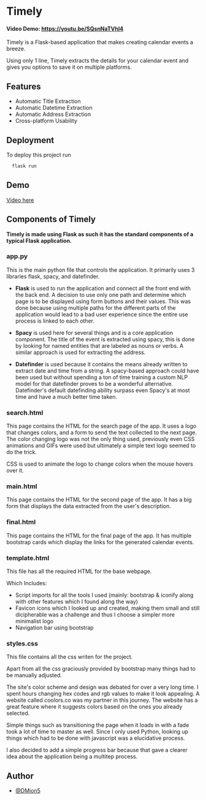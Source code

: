 # Timely
#### Video Demo:  <https://youtu.be/SQsnNaTVhI4>

Timely is a Flask-based application that makes creating calendar events a breeze.

Using only 1 line, Timely extracts the details for your calendar event and gives you options to save it on multiple platforms.

## Features

- Automatic Title Extraction
- Automatic Datetime Extraction
- Automatic Address Extraction
- Cross-platform Usability


## Deployment

To deploy this project run

```bash
  flask run
```


## Demo

[Video here](https://youtu.be/SQsnNaTVhI4)


## Components of Timely

**Timely is made using Flask as such it has the standard components of a typical Flask application.**

### **app.py**

This is the main python file that controls the application. It primarily uses 3 libraries flask, spacy, and datefinder.

- **Flask** is used to run the application and connect all the front end with the back end.
A decision to use only one path and determine which page is to be displayed using form buttons and their values.
This was done because using multiple paths for the different parts of the application would lead to a bad user experience since the entire use process is linked to each other.

- **Spacy** is used here for several things and is a core application component.
The title of the event is extracted using spacy, this is done by looking for named entities that are labeled as nouns or verbs.
A similar approach is used for extracting the address.

- **Datefinder** is used because it contains the means already written to extract date and time from a string.
A spacy-based approach could have been used but without spending a ton of time training a custom NLP model for that datefinder proves to be a wonderful alternative.
Datefinder's default datefinding ability surpass even Spacy's at most time and have a much better time taken.

### **search.html**

This page contains the HTML for the search page of the app.
It uses a logo that changes colors, and a form to send the text collected to the next page.
The color changing logo was not the only thing used, previously even CSS animations and GIFs were used but ultimately a simple text logo seemed to do the trick.

CSS is used to animate the logo to change colors when the mouse hovers over it.

### **main.html**

This page contains the HTML for the second page of the app.
It has a big form that displays the data extracted from the user's description.


### **final.html**

This page contains the HTML for the final page of the app.
It has multiple bootstrap cards which display the links for the generated calendar events.

### **template.html**

This file has all the required HTML for the base webpage.

Which Includes:

- Script imports for all the tools I used (mainly: bootstrap & iconify along with other features which I found along the way)
- Favicon icons which I looked up and created, making them small and still dicipherable was a challenge and thus I choose a simpler more minimalist logo
- Navigation bar using bootstrap

### **styles.css**

This file contains all the css writen for the project.

Apart from all the css graciously provided by bootstrap many things had to be manually adjusted.

The site's color scheme and design was debated for over a very long time. I spent hours changing hex codes and rgb values to make it look appealing.
A website called coolors.co was my partner in this journey. The website has a great feature where it suggests colors based on the ones you already selected.

Simple things such as transitioning the page when it loads in with a fade took a lot of time to master as well. Since I only used Python, looking up things which had to be done with javascript was a elucidative process.

I also decided to add a simple progress bar because that gave a clearer idea about the application being a multitep process.


## Author

- [@DMion5](https://github.com/DMion5)

